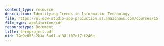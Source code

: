 ```yaml
---
content_type: resource
description: Identifying Trends in Information Technology
file: https://ol-ocw-studio-app-production.s3.amazonaws.com/courses/15-564-information-technology-i-spring-2003/72d9e0532b3a6ad1af38f07cf7ef246e_termproject.pdf
file_type: application/pdf
resourcetype: Document
title: termproject.pdf
uid: 72d9e053-2b3a-6ad1-af38-f07cf7ef246e
---
```

